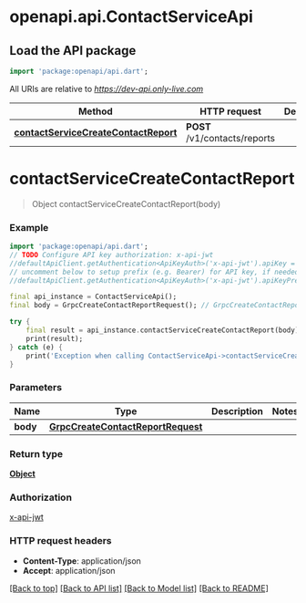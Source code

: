 # openapi.api.ContactServiceApi

## Load the API package
```dart
import 'package:openapi/api.dart';
```

All URIs are relative to *https://dev-api.only-live.com*

Method | HTTP request | Description
------------- | ------------- | -------------
[**contactServiceCreateContactReport**](ContactServiceApi.md#contactservicecreatecontactreport) | **POST** /v1/contacts/reports | 


# **contactServiceCreateContactReport**
> Object contactServiceCreateContactReport(body)



### Example 
```dart
import 'package:openapi/api.dart';
// TODO Configure API key authorization: x-api-jwt
//defaultApiClient.getAuthentication<ApiKeyAuth>('x-api-jwt').apiKey = 'YOUR_API_KEY';
// uncomment below to setup prefix (e.g. Bearer) for API key, if needed
//defaultApiClient.getAuthentication<ApiKeyAuth>('x-api-jwt').apiKeyPrefix = 'Bearer';

final api_instance = ContactServiceApi();
final body = GrpcCreateContactReportRequest(); // GrpcCreateContactReportRequest | 

try { 
    final result = api_instance.contactServiceCreateContactReport(body);
    print(result);
} catch (e) {
    print('Exception when calling ContactServiceApi->contactServiceCreateContactReport: $e\n');
}
```

### Parameters

Name | Type | Description  | Notes
------------- | ------------- | ------------- | -------------
 **body** | [**GrpcCreateContactReportRequest**](GrpcCreateContactReportRequest.md)|  | 

### Return type

[**Object**](Object.md)

### Authorization

[x-api-jwt](../README.md#x-api-jwt)

### HTTP request headers

 - **Content-Type**: application/json
 - **Accept**: application/json

[[Back to top]](#) [[Back to API list]](../README.md#documentation-for-api-endpoints) [[Back to Model list]](../README.md#documentation-for-models) [[Back to README]](../README.md)

